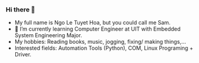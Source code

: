 ### Hi there 👋

- My full name is Ngo Le Tuyet Hoa, but you could call me Sam.
- 🌱 I’m currently learning Computer Engineer at UIT with Embedded System Engineering Major.
- My hobbies: Reading books, music, jogging, fixing/ making things,...
- Interested fields: Automation Tools (Python), COM, Linux Programing + Driver.
